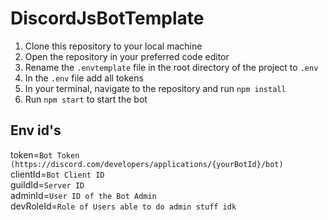 # DiscordJsBotTemplate

1. Clone this repository to your local machine
2. Open the repository in your preferred code editor
3. Rename the `.envtemplate` file in the root directory of the project to `.env`
4. In the `.env` file add all tokens
6. In your terminal, navigate to the repository and run `npm install`
7. Run `npm start` to start the bot

## Env id's

token=`Bot Token (https://discord.com/developers/applications/{yourBotId}/bot)`
<br>clientId=`Bot Client ID`
<br>guildId=`Server ID`
<br>adminId=`User ID of the Bot Admin`
<br>devRoleId=`Role of Users able to do admin stuff idk`
